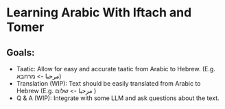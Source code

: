 # Learning Arabic With Iftach and Tomer

## Goals:
* Taatic: Allow for easy and accurate taatic from Arabic to Hebrew. (E.g. مرحبا -> מרחבא)
* Translation (WIP): Text should be easily translated from Arabic to Hebrew (E.g. مرحبا -> שלום )
* Q & A (WIP): Integrate with some LLM and ask questions about the text.

